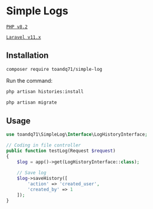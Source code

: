 # Simple Logs

[`PHP v8.2`](https://php.net)

[`Laravel v11.x`](https://github.com/laravel/laravel)

## Installation

```bash
composer require toandq71/simple-log
```

Run the command:

```bash
php artisan histories:install
```

```bash
php artisan migrate
```

## Usage

```php
use toandq71\SimpleLog\Interface\LogHistoryInterface;

// Coding in file controller
public function testLog(Request $request)
{
    $log = app()->get(LogHistoryInterface::class);
    
    // Save log
    $log->saveHistory([
        'action' => 'created_user',
        'created_by' => 1
    ]);
}
```
